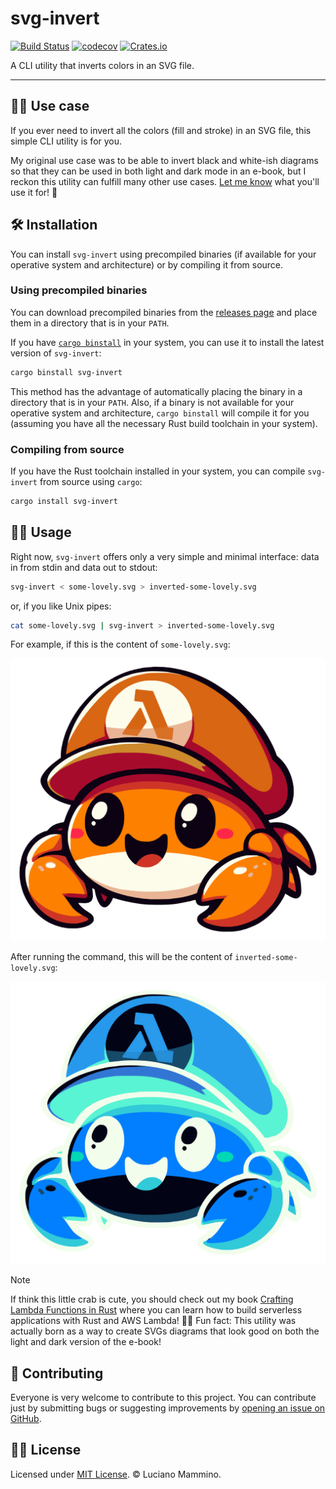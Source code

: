 # svg-invert

[![Build Status](https://github.com/lmammino/svg-invert/actions/workflows/rust.yml/badge.svg)](https://github.com/lmammino/svg-invert/actions/workflows/rust.yml)
[![codecov](https://codecov.io/gh/lmammino/svg-invert/graph/badge.svg?token=2a5OOr6Um4)](https://codecov.io/gh/lmammino/svg-invert)
[![Crates.io](https://img.shields.io/crates/v/svg-invert.svg)](https://crates.io/crates/svg-invert)

A CLI utility that inverts colors in an SVG file.

---

## 💁‍♂️ Use case

If you ever need to invert all the colors (fill and stroke) in an SVG file, this simple CLI utility is for you.

My original use case was to be able to invert black and white-ish diagrams so that they can be used in both light and dark mode in an e-book, but I reckon this utility can fulfill many other use cases. [Let me know](https://twitter.com/loige) what you'll use it for! 🚀


## 🛠️ Installation

You can install `svg-invert` using precompiled binaries (if available for your operative system and architecture) or by compiling it from source.

### Using precompiled binaries

You can download precompiled binaries from the [releases page](https://github.com/lmammino/svg-invert/releases) and place them in a directory that is in your `PATH`.

If you have [`cargo binstall`](https://github.com/cargo-bins/cargo-binstall) in your system, you can use it to install the latest version of `svg-invert`:

```bash
cargo binstall svg-invert
```

This method has the advantage of automatically placing the binary in a directory that is in your `PATH`. Also, if a binary is not available for your operative system and architecture, `cargo binstall` will compile it for you (assuming you have all the necessary Rust build toolchain in your system).

### Compiling from source

If you have the Rust toolchain installed in your system, you can compile `svg-invert` from source using `cargo`:

```bash
cargo install svg-invert
```

## 👩‍🏫 Usage

Right now, `svg-invert` offers only a very simple and minimal interface: data in from stdin and data out to stdout:

```bash
svg-invert < some-lovely.svg > inverted-some-lovely.svg
```

or, if you like Unix pipes:

```bash
cat some-lovely.svg | svg-invert > inverted-some-lovely.svg
```

For example, if this is the content of `some-lovely.svg`:

![A lovely crab with a Lambda hat](./examples/some-lovely.svg)

After running the command, this will be the content of `inverted-some-lovely.svg`:

![A lovely crab with a Lambda hat with inverted colours](./examples/inverted-some-lovely.svg)

> [!NOTE]
> If think this little crab is cute, you should check out my book [Crafting Lambda Functions in Rust](https://rust-lambda.com) where you can learn how to build serverless applications with Rust and AWS Lambda! 🦀🚀 Fun fact: This utility was actually born as a way to create SVGs diagrams that look good on both the light and dark version of the e-book!


## 👷 Contributing

Everyone is very welcome to contribute to this project.
You can contribute just by submitting bugs or suggesting improvements by
[opening an issue on GitHub](https://github.com/lmammino/svg-invert/issues).


## 👩‍⚖️ License

Licensed under [MIT License](LICENSE). © Luciano Mammino.
